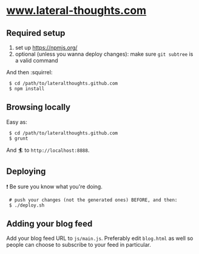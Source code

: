 # www.lateral-thoughts.com

## Required setup

  1. set up https://npmjs.org/
  1. optional (unless you wanna deploy changes): make sure `git subtree` is a valid command

And then :squirrel:

```
 $ cd /path/to/lateralthoughts.github.com
 $ npm install
```

## Browsing locally

Easy as:

```
 $ cd /path/to/lateralthoughts.github.com
 $ grunt
```

And :surfer: to `http://localhost:8888`.

## Deploying

:exclamation: Be sure you know what you're doing.

```
 # push your changes (not the generated ones) BEFORE, and then:
 $ ./deploy.sh
```

## Adding your blog feed

Add your blog feed URL to `js/main.js`.
Preferably edit `blog.html` as well so people can choose to subscribe to your feed in particular.
